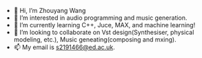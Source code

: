 - 👋 Hi, I’m Zhouyang Wang
- 👀 I’m interested in audio programming and music generation.
- 🌱 I’m currently learning C++, Juce, MAX, and machine learning!
- 💞️ I’m looking to collaborate on Vst design(Synthesiser, physical modeling, etc.), Music geneating(composing and mxing).
- 📫 My email is s2191466@ed.ac.uk.

<!---
zhouyang430/zhouyang430 is a ✨ special ✨ repository because its `README.md` (this file) appears on your GitHub profile.
You can click the Preview link to take a look at your changes.
--->
